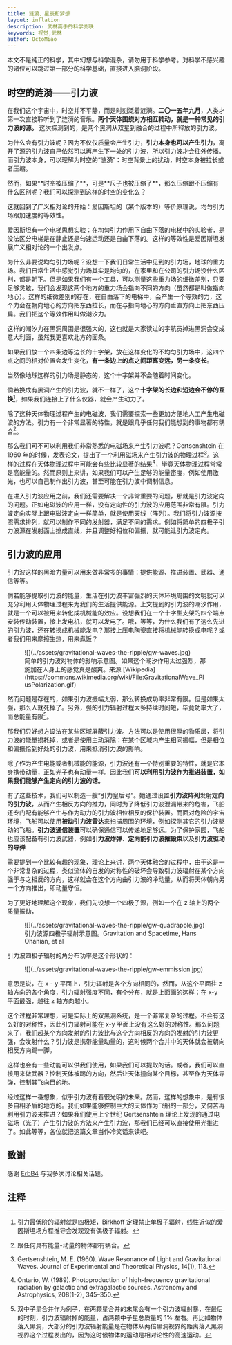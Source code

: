 ```yaml
---
title: 涟漪、星辰和梦想
layout: inflation
description: 武林高手的科学关联
keywords: 视觉,武林
author: OctoMiao
---
```


本文不是纯正的科学，其中幻想与科学混杂，请勿用于科学参考。对科学不感兴趣的诸位可以跳过第一部分的科学基础，直接进入脑洞阶段。


## 时空的涟漪——引力波

在我们这个宇宙中，时空并不平静，而是时刻泛着涟漪。**二〇一五年九月**，人类才第一次直接聆听到了涟漪的音乐。**两个天体围绕对方相互转动，就是一种常见的引力波的源。** 这次探测到的，是两个黑洞从双星到融合的过程中所释放的引力波。


为什么会有引力波呢？因为不仅仅质量会产生引力，**引力本身也可以产生引力**，离开了源的引力波自己依然可以再产生下一处的引力波，所以引力波才会往外传播。而引力波本身，可以理解为时空的“涟漪”：时空背景上的扰动，时空本身被拉长或者压缩。

<div class="notes--extra" markdown="1">
然而，如果**时空被压缩了**，可是**尺子也被压缩了**，那么压缩跟不压缩有什么区别呢？我们可以探测到这样的时空的变化么？

这就回到了广义相对论的开始：爱因斯坦的（某个版本的）等价原理说，均匀引力场跟加速度的等效性。

爱因斯坦有一个电梯思想实验：在均匀引力作用下自由下落的电梯中的实验者，是没法区分电梯是在静止还是匀速运动还是自由下落的。这样的等效性是爱因斯坦发展广义相对论的一个出发点。

为什么非要说均匀引力场呢？设想一下我们日常生活中见到的引力场，地球的重力场。我们日常生活中感觉引力场其实是均匀的，在家里和在公司的引力场没什么区别，都是朝下。但是如果我们有一个工具，可以测量这些重力场的细微差别，只要足够灵敏，我们会发现这两个地方的重力场会指向不同的方向（虽然都是叫做指向地心）。这样的细微差别的存在，在自由落下的电梯中，会产生一个等效的力，这个力会在朝向地心的方向把东西拉长，而在与指向地心的方向垂直方向上把东西压扁。我们把这个等效作用叫做潮汐力。

这样的潮汐力在黑洞周围是很强大的，这也就是大家读过的宇航员掉进黑洞会变成意大利面，虽然我更喜欢北方的面条。
</div>

如果我们放一个四条边等边长的十字架，放在这样变化的不均匀引力场中，这四个点之间的相对位置会发生变化，**有一条边上的点之间距离变远，另一条变长**。

当然像地球这样的引力场是静态的，这个十字架并不会随着时间变化。

倘若换成有黑洞产生的引力波，就不一样了，这个**十字架的长边和短边会不停的互换**[^1]，如果我们连接上了什么仪器，就会产生动力了。

除了这种天体物理过程产生的电磁波，我们需要探索一些更加方便地人工产生电磁波的方法。引力有一个非常显著的特性，就是跟几乎任何我们能想到的事物都有耦合[^2]。

那么我们可不可以利用我们非常熟悉的电磁场来产生引力波呢？Gertsenshtein 在 1960 年的时候，发表论文，提出了一个利用磁场来产生引力波的物理过程[^3]。这样的过程在天体物理过程中可能会有些比较显著的结果[^4]，毕竟天体物理过程常常是高能量的。然而原则上来讲，如果我们可以产生足够的能量密度，例如使用激光，也可以自己制作出引力波，甚至可能在引力波中调制信息。


在进入引力波应用之前，我们还需要解决一个非常重要的问题，那就是引力波定向的问题。正如电磁波的应用一样，没有定向性的引力波的应用范围非常有限。引力波定向实际上跟电磁波定向一样简单，就是使用天线（阵列）。我们将引力波源按照需求排列，就可以制作不同的发射器，满足不同的需求。例如将简单的四极子引力波源在发射面上排成直线，并且调整好相位和偏振，就可能让引力波定向。

## 引力波的应用

引力波这样的黑暗力量可以用来做非常多的事情：提供能源、推进装置、武器、通信等等。

倘若能够提取引力波的能量，生活在引力波丰富强烈的天体环境周围的文明就可以充分利用天体物理过程来为我们的生活提供能源。上文提到的引力波的潮汐作用，就是一个可以被用来转化成机械能的效应。设想我们在一个十字型支架的四个端点安装传动装置，接上发电机，就可以发电了。哦，等等，为什么我们有了这么先进的引力波，还在转换成机械能发电？那接上压电陶瓷直接将机械能转换成电呢？或者我们用来摩擦生热，用来煮饭？


<figure markdown="1">
![](../assets/gravitational-waves-the-ripple/gw-waves.jpg)
<figcaption markdown="1">
简单的引力波对物体的影响示意图。如果这个潮汐作用太过强烈，那施加在人身上的感觉真是酸爽。来源 [Wikipedia](https://commons.wikimedia.org/wiki/File:GravitationalWave_PlusPolarization.gif)
</figcaption>
</figure>


然而问题是存在的，如果引力波振幅太弱，那么转换成功率非常有限。但是如果太强，那么人就死掉了。另外，强的引力辐射过程大多持续时间短，毕竟功率大了，而总能量有限[^5]。

那我们只好想方设法在某些区域屏蔽引力波。方法可以是使用很厚的物质层，将引力波的能量损耗掉，或者是使用主动消除：在某个区域内产生相同振幅，但是相位和偏振恰到好处的引力波，用来抵消引力波的影响。


除了作为产生电能或者机械能的能源，引力波还有一个特别重要的特性，就是它本身携带动量，正如光子也有动量一样。因此我们**可以利用引力波作为推进装置，如果我们能够产生定向的引力波的话。**

有了这些技术，我们可以制造一艘“引力皇后号”。她通过设置**引力波阵列**发射**定向的引力波**，从而产生相反方向的推力，同时为了降低引力波泄漏带来的危害，飞船还专门配有能够产生与作为动力的引力波相位相反的保护装置。而面对危险的宇宙环境，飞船可以使用**被动引力波雷达**来扫描周围的环境，例如探测其它的引力波驱动的飞船。**引力波通信装置**可以确保通信可以传递地足够远。为了保护家园，飞船也应该配备有引力波武器，例如**引力波炸弹**、**定向能引力波摧毁束**以及**引力波驱动的导弹**

<div class="notes--extra" markdown="1">
需要提到一个比较有趣的现象，理论上来讲，两个天体融合的过程中，由于这是一个非常复杂的过程，类似流体的自发的对称性的破坏会导致引力波辐射在某个方向强于与之相反的方向，这样就会在这个方向由引力波的净动量，从而将天体朝向另一个方向推出，即动量守恒。

为了更好地理解这个现象，我们先设想一个四极子源，例如一个在 z 轴上的两个质量振动，


<figure markdown="1">
![](../assets/gravitational-waves-the-ripple/gw-quadrapole.jpg)
<figcaption markdown="1">
引力波源四极子辐射示意图。Gravitation and Spacetime, Hans Ohanian, et al
</figcaption>
</figure>

引力波四极子辐射的角分布功率是这个形状的：


<figure markdown="1">
![](../assets/gravitational-waves-the-ripple/gw-emmission.jpg)
<figcaption markdown="1">

</figcaption>
</figure>


意思是说，在 x - y 平面上，引力辐射是各个方向相同的，然而，从这个平面往 z 轴方向的各个角度，引力辐射强度不同，有个分布，就是上面画的这样：在 x-y 平面最强，越往 z 轴方向越小。

这个过程非常理想，可是实际上的双黑洞系统，是一个非常复杂的过程。不会有这么好的对称性，因此引力辐射可能在 x-y 平面上没有这么好的对称性。那么问题来了，我们超某个方向发射的引力波比与这个方向相反的方向的发射的引力波更强，会发射什么？引力波是携带能量动量的，这时候两个合并中的天体就会被朝向相反方向踢一脚。

这样也会有一些动能可以供我们使用，如果我们可以提取的话。或者，我们可以直接用来做武器？控制天体被踢的方向，然后让天体撞向某个目标，甚至作为天体导弹，控制其飞向目的地。


</div>



经过这样一番想象，似乎引力波有着很光明的未来。然而，这样的想象中，是有很多自相矛盾的地方的。我们如果能够控制巨大的天体作为飞船的一部分，又何苦再利用引力波来推进？如果我们使用上个世纪 Gertsenshtein 理论上发现的通过电磁场（光子）产生引力波的方法来产生引力波，那我们已经可以直接使用光推进了。如此等等，各位就把这篇文章当作冷笑话来读吧。

## 致谢

感谢 [ErbB4](http://www.douban.com/people/81194074/) 与我多次讨论相关话题。


## 注释




[^1]: 引力最低阶的辐射就是四极矩，Birkhoff 定理禁止单极子辐射，线性近似的爱因斯坦场方程推导会发现没有偶极子辐射。
[^2]: 跟任何具有能量-动量的物体都有耦合。
[^3]: Gertsenshtein, M. E. (1960). Wave Resonance of Light and Gravitational Waves. Journal of Experimental and Theoretical Physics, 14(1), 113.
[^4]: Ontario, W. (1989). Photoproduction of high-frequency gravitational radiation by galactic and extragalactic sources. Astronomy and Astrophysics, 208(1-2), 345–350.
[^5]: 双中子星合并作为例子，在两颗星合并的末尾会有一个引力波辐射暴，在最后的时刻，引力波辐射掉的能量，占两颗中子星总质量的 1% 左右。再比如物体落入黑洞，大部分的引力波辐射能量是在物体从两倍黑洞视界的距离落入黑洞视界这个过程发出的，因为这时候物体的运动是相对论性的高速运动。
